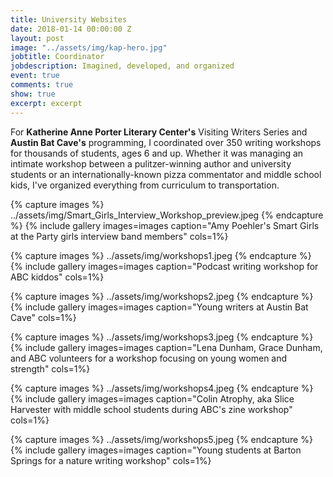 ```yaml
---
title: University Websites
date: 2018-01-14 00:00:00 Z
layout: post
image: "../assets/img/kap-hero.jpg"
jobtitle: Coordinator
jobdescription: Imagined, developed, and organized
event: true
comments: true
show: true
excerpt: excerpt
---
```


For **Katherine Anne Porter Literary Center's** Visiting Writers Series and **Austin Bat Cave's** programming, I coordinated over 350 writing workshops for thousands of students, ages 6 and up. Whether it was managing an intimate workshop between a pulitzer-winning author and university students or an internationally-known pizza commentator and middle school kids, I've organized everything from curriculum to transportation. 
 
{% capture images %}
	../assets/img/Smart_Girls_Interview_Workshop_preview.jpeg
{% endcapture %}
{% include gallery images=images caption="Amy Poehler's Smart Girls at the Party girls interview band members" cols=1%}

{% capture images %}
  ../assets/img/workshops1.jpeg
{% endcapture %}
{% include gallery images=images caption="Podcast writing workshop for ABC kiddos" cols=1%}

{% capture images %}
  ../assets/img/workshops2.jpeg
{% endcapture %}
{% include gallery images=images caption="Young writers at Austin Bat Cave" cols=1%}

{% capture images %}
  ../assets/img/workshops3.jpeg
{% endcapture %}
{% include gallery images=images caption="Lena Dunham, Grace Dunham, and ABC volunteers for a workshop focusing on young women and strength" cols=1%}

{% capture images %}
  ../assets/img/workshops4.jpeg
{% endcapture %}
{% include gallery images=images caption="Colin Atrophy, aka Slice Harvester with middle school students during ABC's zine workshop" cols=1%}
 
{% capture images %}
  ../assets/img/workshops5.jpeg
{% endcapture %}
{% include gallery images=images caption="Young students at Barton Springs for a nature writing workshop" cols=1%}
 


